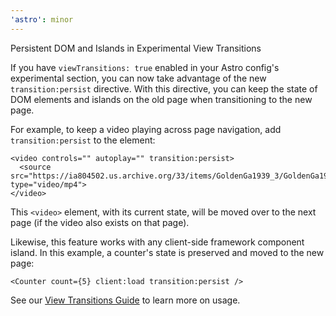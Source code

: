 ```yaml
---
'astro': minor
---
```


Persistent DOM and Islands in Experimental View Transitions

If you have `viewTransitions: true` enabled in your Astro config's experimental section, you can now take advantage of the new `transition:persist` directive. With this directive, you can keep the state of DOM elements and islands on the old page when transitioning to the new page.

For example, to keep a video playing across page navigation, add `transition:persist` to the element:

```astro
<video controls="" autoplay="" transition:persist>
  <source src="https://ia804502.us.archive.org/33/items/GoldenGa1939_3/GoldenGa1939_3_512kb.mp4" type="video/mp4">
</video>
```

This `<video>` element, with its current state, will be moved over to the next page (if the video also exists on that page).

Likewise, this feature works with any client-side framework component island. In this example, a counter's state is preserved and moved to the new page:

```astro
<Counter count={5} client:load transition:persist />
```

See our [View Transitions Guide](https://docs.astro.build/en/guides/view-transitions/#maintaining-state) to learn more on usage.
